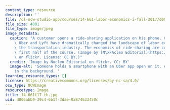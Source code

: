 ```yaml
---
content_type: resource
description: ''
file: /ol-ocw-studio-app/courses/14-661-labor-economics-i-fall-2017/d006abb939c46b1f3dae0a874633450c_14-661f17-th.jpg
file_size: 4001
file_type: image/jpeg
image_metadata:
  caption: "A customer opens a ride-sharing application on his phone. Companies like\
    \ Uber and Lyft have dramatically changed the landscape of labor economics in\
    \ the transportation industry. The economics of ride-sharing are covered in the\
    \ first half of the course. (Image by [N\xFAcleo Editorial](https://www.flickr.com/photos/132115055@N04/26007325692/in/dateposted/)\
    \ on flickr. License: CC BY.)"
  credit: 'Image by Nucleo Editorial on flickr. CC: BY'
  image-alt: 'Someone holds a smartphone with an Uber app open on it. A taxi is seen
    in the background. '
learning_resource_types: []
license: https://creativecommons.org/licenses/by-nc-sa/4.0/
ocw_type: OCWImage
resourcetype: Image
title: 14-661f17-th.jpg
uid: d006abb9-39c4-6b1f-3dae-0a874633450c
---
```

